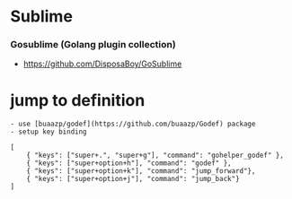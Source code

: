 # Sublime

### Gosublime (Golang plugin collection)
- https://github.com/DisposaBoy/GoSublime

# jump to definition
    - use [buaazp/godef](https://github.com/buaazp/Godef) package
    - setup key binding
```
[
    { "keys": ["super+.", "super+g"], "command": "gohelper_godef" },
	{ "keys": ["super+option+h"], "command": "godef" },
	{ "keys": ["super+option+k"], "command": "jump_forward"},
	{ "keys": ["super+option+j"], "command": "jump_back"}
]
```
